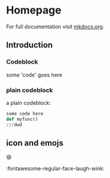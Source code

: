 # Homepage

For full documentation visit [mkdocs.org](https://www.mkdocs.org).

## Introduction

### Codeblock

some 'code' goes here

### plain codeblock

a plain codeblock:

```py
some code here
def myfunc()
///dwd
```

## icon and emojs

:smile:

:fontawesome-regular-face-laugh-wink: